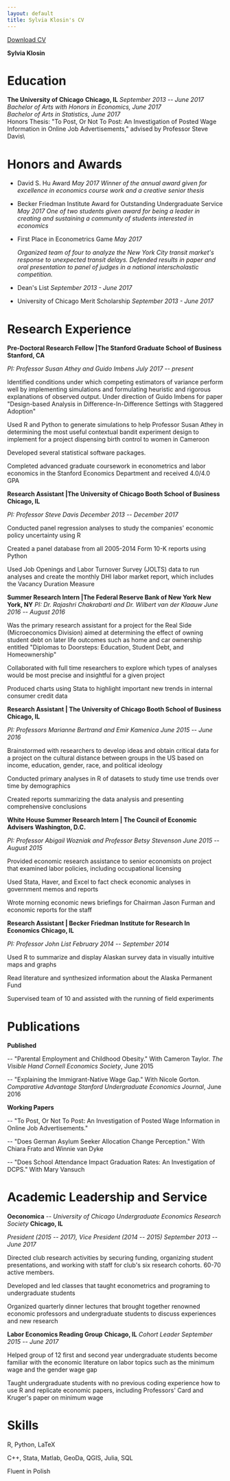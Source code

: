 ```yaml
---
layout: default
title: Sylvia Klosin's CV 
---
```

<a href="#" class="download" title="Download CV as PDF">Download CV</a>     

**Sylvia Klosin**

# Education 
**The University of Chicago**     **Chicago, IL** *September 2013 -- June 2017*
*Bachelor of Arts with Honors in Economics, June 2017*     
*Bachelor of Arts in Statistics, June 2017*\
Honors Thesis: "To Post, Or Not To Post: An Investigation of Posted Wage Information in Online Job Advertisements," advised by Professor Steve Davis\

# Honors and Awards 

-   David S. Hu Award *May 2017*
*Winner of the annual award given for excellence in economics course
    work and a creative senior thesis*

-   Becker Friedman Institute Award for Outstanding Undergraduate
    Service *May 2017*
 *One of two students given award for being a leader in creating and
    sustaining a community of students interested in economics*

-   First Place in Econometrics Game *May 2017*

    *Organized team of four to analyze the New York City transit
    market's response to unexpected transit delays. Defended results in
    paper and oral presentation to panel of judges in a national
    interscholastic competition.*

-   Dean's List *September 2013 - June 2017*

-   University of Chicago Merit Scholarship *September 2013 - June 2017*

# Research Experience 
**Pre-Doctoral Research Fellow \|The Stanford Graduate School of Business**     **Stanford, CA**

  *PI: Professor Susan Athey and Guido Imbens*     *July 2017 -- present*

Identified conditions under which competing estimators of variance
perform well by implementing simulations and formulating heuristic and
rigorous explanations of observed output. Under direction of Guido
Imbens for paper "Design-based Analysis in Difference-In-Difference
Settings with Staggered Adoption"

Used R and Python to generate simulations to help Professor Susan Athey
in determining the most useful contextual bandit experiment design to
implement for a project dispensing birth control to women in Cameroon

Developed several statistical software packages.

Completed advanced graduate coursework in econometrics and labor
economics in the Stanford Economics Department and received 4.0/4.0 GPA

  **Research Assistant \|The University of Chicago Booth School of Business**     **Chicago, IL**

  *PI: Professor Steve Davis*     *December 2013 -- December 2017*

Conducted panel regression analyses to study the companies' economic
policy uncertainty using R

Created a panel database from all 2005-2014 Form 10-K reports using
Python

Used Job Openings and Labor Turnover Survey (JOLTS) data to run analyses
and create the monthly DHI labor market report, which includes the
Vacancy Duration Measure


  **Summer Research Intern \|The Federal Reserve Bank of New York**     **New York, NY**
  *PI: Dr. Rajashri Chakrabarti and Dr. Wilbert van der Klaauw*     *June 2016 -- August 2016*

Was the primary research assistant for a project for the Real Side
(Microeconomics Division) aimed at determining the effect of owning
student debt on later life outcomes such as home and car ownership
entitled "Diplomas to Doorsteps: Education, Student Debt, and
Homeownership"

Collaborated with full time researchers to explore which types of
analyses would be most precise and insightful for a given project

Produced charts using Stata to highlight important new trends in
internal consumer credit data

  **Research Assistant \| The University of Chicago Booth School of Business**     **Chicago, IL**
 
  *PI: Professors Marianne Bertrand and Emir Kamenica*     *June 2015 -- June 2016*

Brainstormed with researchers to develop ideas and obtain critical data
for a project on the cultural distance between groups in the US based on
income, education, gender, race, and political ideology

Conducted primary analyses in R of datasets to study time use trends
over time by demographics

Created reports summarizing the data analysis and presenting
comprehensive conclusions

  **White House Summer Research Intern \| The Council of Economic Advisers**     **Washington, D.C.**

  *PI: Professor Abigail Wozniak and Professor Betsy Stevenson*     *June 2015 -- August 2015*

Provided economic research assistance to senior economists on project
that examined labor policies, including occupational licensing

Used Stata, Haver, and Excel to fact check economic analyses in
government memos and reports

Wrote morning economic news briefings for Chairman Jason Furman and
economic reports for the staff

  **Research Assistant \| Becker Friedman Institute for Research In Economics**     **Chicago, IL**

  *PI: Professor John List*     *February 2014 -- September 2014*

Used R to summarize and display Alaskan survey data in visually
intuitive maps and graphs

Read literature and synthesized information about the Alaska Permanent
Fund

Supervised team of 10 and assisted with the running of field experiments

# Publications

**Published**

-- "Parental Employment and Childhood Obesity." With Cameron Taylor.
*The Visible Hand Cornell Economics Society*, June 2015

-- "Explaining the Immigrant-Native Wage Gap." With Nicole Gorton.
*Comparative Advantage Stanford Undergraduate Economics Journal*, June
2016

**Working Papers**

-- "To Post, Or Not To Post: An Investigation of Posted Wage Information
in Online Job Advertisements."

-- "Does German Asylum Seeker Allocation Change Perception." With Chiara
Frato and Winnie van Dyke

-- "Does School Attendance Impact Graduation Rates: An Investigation of
DCPS." With Mary Vansuch

# Academic Leadership and Service

  **Oeconomica** -- *University of Chicago Undergraduate Economics Research Society*     **Chicago, IL**
 
  *President (2015 -- 2017), Vice President (2014 -- 2015)*     *September 2013 -- June 2017*

Directed club research activities by securing funding, organizing
student presentations, and working with staff for club's six research
cohorts. 60-70 active members.

Developed and led classes that taught econometrics and programing to
undergraduate students

Organized quarterly dinner lectures that brought together renowned
economic professors and undergraduate students to discuss experiences
and new research

  **Labor Economics Reading Group**     **Chicago, IL**
  *Cohort Leader*     *September 2015 -- June 2017*

Helped group of 12 first and second year undergraduate students become
familiar with the economic literature on labor topics such as the
minimum wage and the gender wage gap

Taught undergraduate students with no previous coding experience how to
use R and replicate economic papers, including Professors' Card and
Kruger's paper on minimum wage

# Skills

R, Python, LaTeX

C++, Stata, Matlab, GeoDa, QGIS, Julia, SQL

Fluent in Polish
